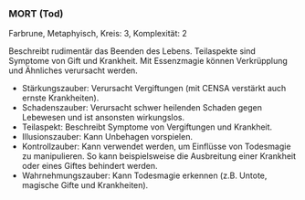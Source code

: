 ### MORT (Tod)

Farbrune, Metaphyisch, Kreis: 3, Komplexität: 2

Beschreibt rudimentär das Beenden des Lebens. Teilaspekte sind Symptome von Gift und Krankheit. Mit Essenzmagie können
Verkrüpplung und Ähnliches verursacht werden.

* Stärkungszauber: Verursacht Vergiftungen (mit CENSA verstärkt auch ernste Krankheiten).
* Schadenszauber: Verursacht schwer heilenden Schaden gegen Lebewesen und ist ansonsten wirkungslos.
* Teilaspekt: Beschreibt Symptome von Vergiftungen und Krankheit.
* Illusionszauber: Kann Unbehagen vorspielen.
* Kontrollzauber: Kann verwendet werden, um Einflüsse von Todesmagie zu manipulieren. So kann beispielsweise die
Ausbreitung einer Krankheit oder eines Giftes behindert werden.
* Wahrnehmungszauber: Kann Todesmagie erkennen (z.B. Untote, magische Gifte und Krankheiten).
